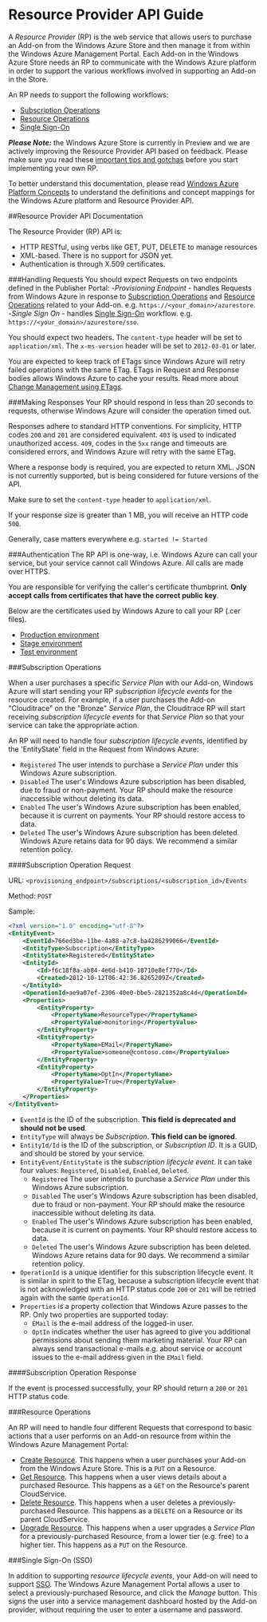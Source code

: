 # Resource Provider API Guide

A _Resource Provider_ (RP) is the web service that allows users to purchase an Add-on from the Windows Azure Store and then manage it from within the Windows Azure Management Portal.  Each Add-on in the Windows Azure Store needs an RP to communicate with the Windows Azure platform in order to support the various workflows involved in supporting an Add-on in the Store.

An RP needs to support the following workflows:
- [Subscription Operations](#subscription-operations)
- [Resource Operations](#resource-operations)
- [Single Sign-On](#single-sign-on)

***Please Note:*** the Windows Azure Store is currently in Preview and we are actively improving the Resource Provider API based on feedback. Please make sure you read these  [important tips and gotchas](https://github.com/WindowsAzure/azure-resource-provider-sdk/tree/master/docs/tips-and-tricks.md) before you start implementing your own RP.

To better understand this documentation, please read [Windows Azure Platform Concepts](https://github.com/WindowsAzure/azure-resource-provider-sdk/tree/master/docs/concepts.md) to understand the definitions and concept mappings for the Windows Azure platform and Resource Provider API.

##Resource Provider API Documentation

The Resource Provider (RP) API is:

- HTTP RESTful, using verbs like GET, PUT, DELETE to manage resources
- XML-based. There is no support for JSON yet.
- Authentication is through X.509 certificates.

###Handling Requests
You should expect Requests on two endpoints defined in the Publisher Portal:
-_Provisioning Endpoint_ - handles Requests from Windows Azure in response to [Subscription Operations](#subscription-operations) and [Resource Operations](#resource-operations) related to your Add-on.  e.g. `https://<your_domain>/azurestore`.
-_Single Sign On_ - handles [Single Sign-On](#single-sign-on) workflow. e.g. `https://<your_domain>/azurestore/sso`.

You should expect two headers. The `content-type` header will be set to `application/xml`. The `x-ms-version` header will be set to `2012-03-01` or later.

You are expected to keep track of ETags since Windows Azure will retry failed operations with the same ETag.  ETags in Request and Response bodies allows Windows Azure to cache your results. Read more about [Change Management using ETags](https://github.com/WindowsAzure/azure-resource-provider-sdk/tree/master/docs/etags.md).

###Making Responses
Your RP should respond in less than 20 seconds to requests, otherwise Windows Azure will consider the operation timed out.

Responses adhere to standard HTTP conventions. For simplicity, HTTP codes `200` and `201` are considered equivalent. `403` is used to indicated unauthorized access. `409`, codes in the `5xx` range and timeouts are considered errors, and Windows Azure will retry with the same ETag.

Where a response body is required, you are expected to return XML. JSON is not currently supported, but is being considered for future versions of the API.

Make sure to set the `content-type` header to `application/xml`.

If your response size is greater than 1 MB, you will receive an HTTP code `500`.

Generally, case matters everywhere e.g. `started != Started`

###Authentication
The RP API is one-way, i.e. Windows Azure can call your service, but your service cannot call Windows Azure. All calls are made over HTTPS.

You are responsible for verifying the caller's certificate thumbprint. **Only accept calls from certificates that have the correct public key**.

Below are the certificates used by Windows Azure to call your RP (.cer files).

- [Production environment](https://raw.github.com/WindowsAzure/azure-resource-provider-sdk/master/docs/misc/AzureStoreProduction.cer)
- [Stage environment](https://raw.github.com/WindowsAzure/azure-resource-provider-sdk/master/docs/misc/AzureStoreStage.cer)
- [Test environment](https://raw.github.com/WindowsAzure/azure-resource-provider-sdk/master/docs/misc/AzureStoreTest.cer)

###Subscription Operations

When a user purchases a specific _Service Plan_ with our Add-on, Windows Azure will start sending your RP _subscription lifecycle events_ for the resource created. For example, if a user purchases the Add-on "Clouditrace" on the "Bronze" _Service Plan_, the Clouditrace RP will start receiving _subscription lifecycle events_ for that _Service Plan_ so that your service can take the appropriate action. 

An RP will need to handle four _subscription lifecycle events_, identified by the 'EntityState' field in the Request from Windows Azure:
- `Registered` The user intends to purchase a _Service Plan_ under this Windows Azure subscription.
- `Disabled` The user's Windows Azure subscription has been disabled, due to fraud or non-payment. Your RP should make the resource inaccessible without deleting its data.
- `Enabled` The user's Windows Azure subscription has been enabled, because it is current on payments. Your RP should restore access to data.
- `Deleted` The user's Windows Azure subscription has been deleted. Windows Azure retains data for 90 days. We recommend a similar retention policy.

####Subscription Operation Request

URL: `<provisioning_endpoint>/subscriptions/<subscription_id>/Events`

Method: `POST`

Sample:

```xml
<?xml version="1.0" encoding="utf-8"?>
<EntityEvent>
	<EventId>766ed3be-11be-4a88-a7c8-ba4286299066</EventId>
	<EntityType>Subscription</EntityType>
	<EntityState>Registered</EntityState>
	<EntityId>
		<Id>f6c18f8a-ab84-4e6d-b410-18710e8ef770</Id>
		<Created>2012-10-12T06:42:36.8265209Z</Created>
	</EntityId>
	<OperationId>ae9a07ef-2306-40e0-bbe5-2821352a8c4d</OperationId>
	<Properties>
		<EntityProperty>
			<PropertyName>ResourceType</PropertyName>
			<PropertyValue>monitoring</PropertyValue>
		</EntityProperty>
		<EntityProperty>
			<PropertyName>EMail</PropertyName>
			<PropertyValue>someone@contoso.com</PropertyValue>
		</EntityProperty>
		<EntityProperty>
			<PropertyName>OptIn</PropertyName>
			<PropertyValue>True</PropertyValue>
		</EntityProperty>
	</Properties>
</EntityEvent>
```

- `EventId` is the ID of the subscription. **This field is deprecated and should not be used**.
- `EntityType` will always be _Subscription_. **This field can be ignored**.
- `EntityId/Id` is the ID of the subscription, or _Subscription ID_. It is a GUID, and should be stored by your service. 
- `EntityEvent/EntityState` is the _subscription lifecycle event_. It can take four values: `Registered`, `Disabled`, `Enabled`, `Deleted`.
  - `Registered` The user intends to purchase a _Service Plan_ under this Windows Azure subscription.
  - `Disabled` The user's Windows Azure subscription has been disabled, due to fraud or non-payment. Your RP should make the resource inaccessible without deleting its data.
  - `Enabled` The user's Windows Azure subscription has been enabled, because it is current on payments. Your RP should restore access to data.
  - `Deleted` The user's Windows Azure subscription has been deleted. Windows Azure retains data for 90 days. We recommend a similar retention policy.
- `OperationId` is a unique identifier for this subscription lifecycle event. It is similar in spirit to the ETag, because a subscription lifecycle event that is not acknowledged with an HTTP status code `200` or `201` will be retried again with the same `OperationId`.
- `Properties` is a property collection that Windows Azure passes to the RP. Only two properties are supported today:
  - `EMail` is the e-mail address of the logged-in user.
  - `OptIn` indicates whether the user has agreed to give you additional permissions about sending them marketing material. Your RP can always send transactional e-mails e.g. about service or account issues to the e-mail address given in the `EMail` field.

####Subscription Operation Response

If the event is processed successfully, your RP should return a `200` or `201` HTTP status code.

###Resource Operations

An RP will need to handle four different Requests that correspond to basic actions that a user performs on an Add-on resource from within the Windows Azure Management Portal: 

- [Create Resource](https://github.com/WindowsAzure/azure-resource-provider-sdk/tree/master/docs/api-resource-create.md). This happens when a user purchases your Add-on from the Windows Azure Store. This is a `PUT` on a Resource.
- [Get Resource](https://github.com/WindowsAzure/azure-resource-provider-sdk/tree/master/docs/api-resource-get.md). This happens when a user views details about a purchased Resource. This happens as a `GET` on the Resource's parent CloudService.
- [Delete Resource](https://github.com/WindowsAzure/azure-resource-provider-sdk/tree/master/docs/api-resource-delete.md). This happens when a user deletes a previously-purchased Resource. This happens as a `DELETE` on a Resource or its parent CloudService.
- [Upgrade Resource](https://github.com/WindowsAzure/azure-resource-provider-sdk/tree/master/docs/api-resource-upgrade.md). This happens when a user upgrades a _Service Plan_ for a previously-purchased Resource, from a lower tier (e.g. free) to a higher tier. This happens as a `PUT` on the Resource.

###Single Sign-On (SSO)

In addition to supporting _resource lifecycle events_, your Add-on will need to support [SSO](https://github.com/WindowsAzure/azure-resource-provider-sdk/tree/master/docs/api-sso.md). The Windows Azure Management Portal allows a user to select a previously-purchased Resource, and click the _Manage_ button. This signs the user into a service management dashboard hosted by the Add-on provider, without requiring the user to enter a username and password.